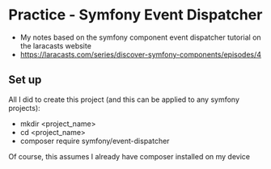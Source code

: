# Practice - Symfony Event Dispatcher

- My notes based on the symfony component event dispatcher tutorial on the laracasts website
- https://laracasts.com/series/discover-symfony-components/episodes/4

## Set up

All I did to create this project (and this can be applied to any symfony projects):

- mkdir <project_name>
- cd <project_name>
- composer require symfony/event-dispatcher

Of course, this assumes I already have composer installed on my device